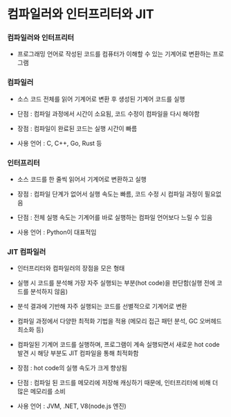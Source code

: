 # 컴파일러와 인터프리터와 JIT

### 컴파일러와 인터프리터

- 프로그래밍 언어로 작성된 코드를 컴퓨터가 이해할 수 있는 기계어로 변환하는 프로그램

### 컴파일러

- 소스 코드 전체를 읽어 기계어로 변환 후 생성된 기계어 코드를 실행

- 단점 : 컴파일 과정에서 시간이 소요됨, 코드 수정이 컴파일을 다시 해야함

- 장점 : 컴파일이 완료된 코드는 실행 시간이 빠름

- 사용 언어 : C, C++, Go, Rust 등

### 인터프리터

- 소스 코드를 한 줄씩 읽어서 기계어로 변환하고 실행

- 장점 : 컴파일 단계가 없어서 실행 속도는 빠름, 코드 수정 시 컴파일 과정이 필요없음

- 단점 : 전체 실행 속도는 기계어를 바로 실행하는 컴파일 언어보다 느릴 수 있음

- 사용 언어 : Python이 대표적임

### JIT 컴파일러

- 인터프리터와 컴파일러의 장점을 모은 형태

- 실행 시 코드를 분석해 가장 자주 실행되는 부분(hot code)을 판단함(실행 전에 코드를 분석하지 않음)

- 분석 결과에 기반해 자주 실행되는 코드를 선별적으로 기계어로 변환

- 컴파일 과정에서 다양한 최적화 기법을 적용 (메모리 접근 패턴 분석, GC 오버헤드 최소화 등)

- 컴파일된 기계어 코드를 실행하며, 프로그램이 계속 실행되면서 새로운 hot code 발견 시 해당 부분도 JIT 컴파일을 통해 최적화함

- 장점 : hot code의 실행 속도가 크게 향상됨

- 단점 : 컴파일 된 코드를 메모리에 저장해 캐싱하기 때문에, 인터프리터에 비해 더 많은 메모리를 소비

- 사용 언어 : JVM, .NET, V8(node.js 엔진)



